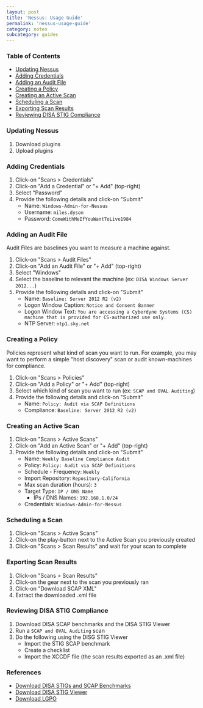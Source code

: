```yaml
---
layout: post
title: 'Nessus: Usage Guide'
permalink: 'nessus-usage-guide'
category: notes
subcategory: guides
---
```


### Table of Contents
* [Updating Nessus](#updating-nessus)
* [Adding Credentials](#adding-credentials)
* [Adding an Audit File](#adding-an-audit-file)
* [Creating a Policy](#creating-a-policy)
* [Creating an Active Scan](#creating-an-active-scan)
* [Scheduling a Scan](#launching-a-scan)
* [Exporting Scan Results](#exporting-scan-results)
* [Reviewing DISA STIG Compliance ](#reviewing-disa-stig-compliance)

### Updating Nessus
1. Download plugins
2. Upload plugins

### Adding Credentials
1. Click-on "Scans > Credentials"
2. Click-on "Add a Credential" or "+ Add" (top-right)
3. Select "Password"
4. Provide the following details and click-on "Submit"
    - Name: `Windows-Admin-for-Nessus`
    - Username: `miles.dyson`
    - Password: `ComeWithMeIfYouWantToLive1984`
    
### Adding an Audit File
Audit Files are baselines you want to measure a machine against. 
1. Click-on "Scans > Audit Files"
2. Click-on "Add an Audit File" or "+ Add" (top-right)
3. Select "Windows"
4. Select the baseline to relevant the machine (ex: `DISA Windows Server 2012...`)
5. Provide the following details and click-on "Submit"
    - Name: `Baseline: Server 2012 R2 (v2)`
    - Logon Window Caption: `Notice and Consent Banner`
    - Logon Window Text: `You are accessing a Cyberdyne Systems (CS) machine that is provided for CS-authorized use only.`
    - NTP Server: `ntp1.sky.net`
    
### Creating a Policy
Policies represent what kind of scan you want to run. For example, you may want to perform a simple "host discovery" scan or audit known-machines for compliance.
1. Click-on "Scans > Policies"
2. Click-on "Add a Policy" or "+ Add" (top-right)
3. Select which kind of scan you want to run (ex: `SCAP and OVAL Auditing`)
4. Provide the following details and click-on "Submit"
    - Name: `Policy: Audit via SCAP Definitions`
    - Compliance: `Baseline: Server 2012 R2 (v2)`

### Creating an Active Scan
1. Click-on "Scans > Active Scans"
2. Click-on "Add an Active Scan" or "+ Add" (top-right)
3. Provide the following details and click-on "Submit"
    - Name: `Weekly Baseline Compliance Audit`
    - Policy: `Policy: Audit via SCAP Definitions`
    - Schedule - Frequency: `Weekly`
    - Import Repository: `Repository-California`
    - Max scan duration (hours): `3`
    - Target Type: `IP / DNS Name`
        - IPs / DNS Names: `192.168.1.0/24`
    - Credentials: `Windows-Admin-for-Nessus`
    
### Scheduling a Scan
1. Click-on "Scans > Active Scans"
2. Click-on the play-button next to the Active Scan you previously created
3. Click-on "Scans > Scan Results" and wait for your scan to complete

### Exporting Scan Results
1. Click-on "Scans > Scan Results"
2. Click-on the gear next to the scan you previously ran
3. Click-on "Download SCAP XML"
4. Extract the downloaded .xml file

### Reviewing DISA STIG Compliance
1. Download DISA SCAP benchmarks and the DISA STIG Viewer
2. Run a `SCAP and OVAL Auditing` scan
3. Do the following using the DISG STIG Viewer
    - Import the STIG SCAP benchmark
    - Create a checklist
    - Import the XCCDF file (the scan results exported as an .xml file) 

### References
* [Download DISA STIGs and SCAP Benchmarks](https://dl.cyber.mil/stigs)
* [Download DISA STIG Viewer](https://public.cyber.mil/stigs/stig-viewing-tools/)
* [Download LGPO](https://www.microsoft.com/en-us/download/details.aspx?id=53319)

